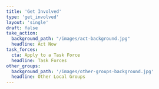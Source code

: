 ```yaml
---
title: 'Get Involved'
type: 'get_involved'
layout: 'single'
draft: false
take_action:
  background_path: "/images/act-background.jpg"
  headline: Act Now
task_forces:
  cta: Apply to a Task Force
  headline: Task Forces
other_groups:
  background_path: '/images/other-groups-background.jpg'
  headline: Other Local Groups
---
```

